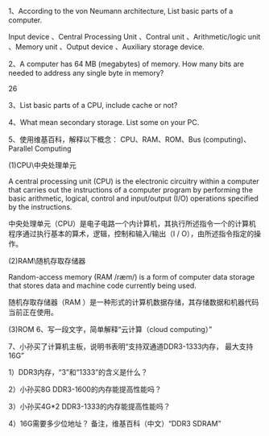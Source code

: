 1、According to the von Neumann architecture, List basic parts of a computer. 

Input device 、Central Processing Unit 、Contral unit 、Arithmetic/logic unit 、Memory unit 、Output device 、Auxiliary storage device.

2、A computer has 64 MB (megabytes) of memory. How many bits are needed to address any single byte in memory? 

26

3、List basic parts of a CPU, include cache or not? 


4、What mean secondary storage. List some on your PC. 

5、使用维基百科，解释以下概念： CPU、RAM、ROM、Bus (computing)、Parallel Computing 

(1)CPU\中央处理单元

A central processing unit (CPU) is the electronic circuitry within a computer that carries out the instructions of a computer program by performing the basic arithmetic, logical, control and input/output (I/O) operations specified by the instructions. 

中央处理单元（CPU）是电子电路一个内计算机，其执行所述指令一个的计算机程序通过执行基本的算术，逻辑，控制和输入/输出（I / O），由所述指令指定的操作。

(2)RAM\随机存取存储器

Random-access memory (RAM /ræm/) is a form of computer data storage that stores data and machine code currently being used. 

随机存取存储器（RAM ）是一种形式的计算机数据存储，其存储数据和机器代码当前正在使用。

(3)ROM
6、写一段文字，简单解释“云计算（cloud computing）”

7、小孙买了计算机主板，说明书表明“支持双通道DDR3-1333内存， 最大支持16G” 

1）DDR3内存，“3”和“1333”的含义是什么？

2）小孙买8G DDR3-1600的内存能提高性能吗？
 
3）小孙买4G*2 DDR3-1333的内存能提高性能吗？ 
  
4）16G需要多少位地址？ 备注，维基百科（中文）“DDR3 SDRAM”

